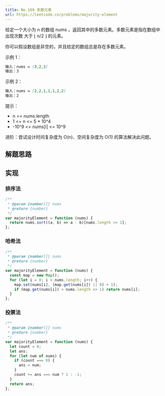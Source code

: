 ```yaml
---
title: No.169 多数元素
url: https://leetcode.cn/problems/majority-element
---
```


给定一个大小为 n 的数组 nums ，返回其中的多数元素。多数元素是指在数组中出现次数 大于 ⌊ n/2 ⌋ 的元素。

你可以假设数组是非空的，并且给定的数组总是存在多数元素。

示例 1：

```md
输入：nums = [3,2,3]
输出：3
```

示例 2：

```md
输入：nums = [2,2,1,1,1,2,2]
输出：2
```

提示：

- n == nums.length
- 1 <= n <= 5 \* 10^4
- -10^9 <= nums\[i\] <= 10^9

进阶：尝试设计时间复杂度为 O(n)、空间复杂度为 O(1) 的算法解决此问题。

## 解题思路

## 实现

### 排序法

```js
/**
 * @param {number[]} nums
 * @return {number}
 */
var majorityElement = function (nums) {
  return nums.sort((a, b) => a - b)[nums.length >> 1];
};
```

### 哈希法

```js
/**
 * @param {number[]} nums
 * @return {number}
 */
var majorityElement = function (nums) {
  const map = new Map();
  for (let i = 0; i < nums.length; i++) {
    map.set(nums[i], (map.get(nums[i]) || 0) + 1);
    if (map.get(nums[i]) > nums.length >> 1) return nums[i];
  }
};
```

### 投票法

```js
/**
 * @param {number[]} nums
 * @return {number}
 */
var majorityElement = function (nums) {
  let count = 0;
  let ans;
  for (let num of nums) {
    if (count === 0) {
      ans = num;
    }
    count += ans === num ? 1 : -1;
  }
  return ans;
};
```
